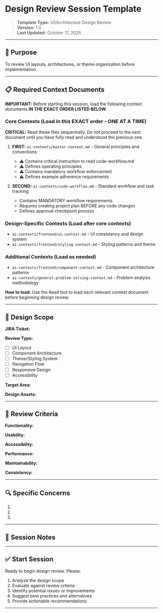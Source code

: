 # Design Review Session Template

> **Template Type:** UI/Architecture Design Review  
> **Version:** 1.0  
> **Last Updated:** October 17, 2025

---

## 🎯 Purpose

To review UI layouts, architectures, or theme organization before implementation.

---

## 📋 Required Context Documents

**IMPORTANT:** Before starting this session, load the following context documents **IN THE EXACT ORDER LISTED BELOW**.

### Core Contexts (Load in this EXACT order - ONE AT A TIME)

**CRITICAL:** Read these files sequentially. Do not proceed to the next document until you have fully read and understood the previous one.

1. **FIRST:** `ai-contexts/master-context.md` - General principles and conventions
   - ⚠️ Contains critical instruction to read code-workflow.md
   - ⚠️ Defines operating principles
   - ⚠️ Contains mandatory workflow enforcement
   - ⚠️ Defines example adherence requirements

2. **SECOND:** `ai-contexts/code-workflow.md` - Standard workflow and task tracking
   - Contains MANDATORY workflow requirements
   - Requires creating project plan BEFORE any code changes
   - Defines approval checkpoint process

### Design-Specific Contexts (Load after core contexts)

- `ai-contexts/frontend/ui-context.md` - UI consistency and design system
- `ai-contexts/frontend/styling-context.md` - Styling patterns and theme

### Additional Contexts (Load as needed)

- `ai-contexts/frontend/component-context.md` - Component architecture patterns
- `ai-contexts/general-problem-solving-context.md` - Problem analysis methodology

**How to load:** Use the Read tool to load each relevant context document before beginning design review.

---

## 🎨 Design Scope

<!-- Define what's being reviewed -->

**JIRA Ticket:** <!-- e.g., HPP-1234, or NOTKT if no ticket -->

**Review Type:**

- [ ] UI Layout
- [ ] Component Architecture
- [ ] Theme/Styling System
- [ ] Navigation Flow
- [ ] Responsive Design
- [ ] Accessibility

**Target Area:**

**Design Assets:**

<!-- Link to Figma, screenshots, mockups, etc. -->

---

## 📐 Review Criteria

<!-- What aspects need evaluation -->

**Functionality:**

**Usability:**

**Accessibility:**

**Performance:**

**Maintainability:**

**Consistency:**

---

## 🔍 Specific Concerns

<!-- List any particular areas of concern or questions -->

1.
2.
3.

---

## 📝 Session Notes

<!-- Add any additional context, constraints, or references -->

---

## ✅ Start Session

Ready to begin design review. Please:

1. Analyze the design scope
2. Evaluate against review criteria
3. Identify potential issues or improvements
4. Suggest best practices and alternatives
5. Provide actionable recommendations

---
